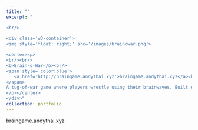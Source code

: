 ```yaml
---
title: ""
excerpt: "  

<br/>  
  
<div class='w3-container'>
<img style='float: right;' src='/images/brainowar.png'>

<center><p>
<br/><br/>
<b>Brain-o-War</b><br/>
<span style='color:blue'>
   <a href='http://braingame.andythai.xyz'>braingame.andythai.xyz</a><br/>
</span>
A tug-of-war game where players wrestle using their brainwaves. Built on a rendering engine made from scratch with a simple bot agent of varying difficulties and interfaces with the Neurosky MindWave headset API.<br/>
</p></center>
</div>"
collection: portfolio
---
```


braingame.andythai.xyz
